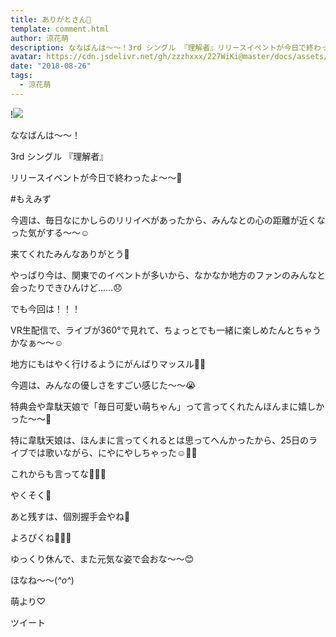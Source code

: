 ```yaml
---
title: ありがとさん💓
template: comment.html
author: 涼花萌
description: ななばんは〜〜！3rd シングル 『理解者』リリースイベントが今日で終わったよ〜〜💓#もえみず今週は、毎日なにかしらのリリイベがあったから、...
avatar: https://cdn.jsdelivr.net/gh/zzzhxxx/227WiKi@master/docs/assets/photo/avatar/moe.jpg
date: "2018-08-26"
tags:
  - 涼花萌
---
```


!![](https://cdn.jsdelivr.net/gh/227WiKi/227WiKi-image@master/blog-image/moe-2018-08-26_1.jpg)








ななばんは〜〜！




3rd シングル 『理解者』

リリースイベントが今日で終わったよ〜〜💓





#もえみず












今週は、毎日なにかしらのリリイベがあったから、みんなとの心の距離が近くなった気がする〜〜☺️




来てくれたみんなありがとう💓









やっぱり今は、関東でのイベントが多いから、なかなか地方のファンのみんなと会ったりできひんけど……😞







でも今回は！！！




VR生配信で、ライブが360°で見れて、ちょっとでも一緒に楽しめたんとちゃうかなぁ〜〜☺️




地方にもはやく行けるようにがんばりマッスル💪🏻









今週は、みんなの優しさをすごい感じた〜〜😭




特典会や韋駄天娘で「毎日可愛い萌ちゃん」って言ってくれたんほんまに嬉しかった〜〜💓







特に韋駄天娘は、ほんまに言ってくれるとは思ってへんかったから、25日のライブでは歌いながら、にやにやしちゃった☺️💓💓





これからも言ってな💓💓💓



やくそく💓








あと残すは、個別握手会やね💓






よろぴくね🐥💓💓








ゆっくり休んで、また元気な姿で会おな〜〜😊









ほなね〜〜(*^o^*)


萌より♡


ツイート



